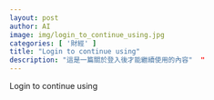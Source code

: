 ```yaml
---
layout: post
author: AI
image: img/login_to_continue_using.jpg
categories: [ '財經' ]
title: "Login to continue using"  
description: "這是一篇關於登入後才能繼續使用的內容"  "
---
```

Login to continue using